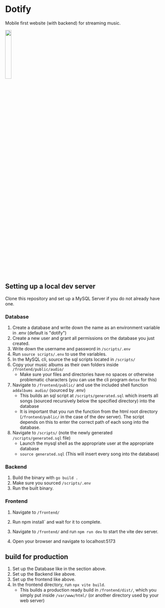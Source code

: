 # Dotify

Mobile first website (with backend) for streaming music.

<img src="[https://github.com/favicon.ico](https://github.com/eilefsen/dotify/assets/95104378/694e242b-6b57-42e2-acd8-878888f5601c)" width="20%">


## Setting up a local dev server

Clone this repository and set up a MySQL Server if you do not already have one.

### Database
1. Create a database and write down the name as an environment variable in .env (default is "dotify")
2. Create a new user and grant all permissions on the database you just created.
3. Write down the username and password in `/scripts/.env`
4. Run `source scripts/.env` to use the variables.
5. In the MySQL cli, source the sql scripts located in `/scripts/`
6. Copy your music albums as their own folders inside `/frontend/public/audio/`
    * Make sure your files and directories have no spaces or otherwise problematic characters (you can use the cli program `detox` for this)
8. Navigate to `/frontend/public/` and use the included shell function `addalbums audio/` (sourced by .env)
   * This builds an sql script at `/scripts/generated.sql` which inserts all songs (sourced recursively below the specified directory) into the database
   * It is important that you run the function from the html root directory (`/frontend/public/` in the case of the dev server). The script depends on this to enter the correct path of each song into the database.
10. Navigate to `/scripts/` (note the newly generated `/scripts/generated.sql` file)
    * Launch the mysql shell as the appropriate user at the appropriate database
    * `source generated.sql` (This will insert every song into the database)
### Backend
1. Build the binary with `go build .`
2. Make sure you sourced `/scripts/.env`
3. Run the built binary.

### Frontend
1. Navigate to `/frontend/`
2. Run npm install` and wait for it to complete.

3. Navigate to `/frontend/` and run `npm run dev` to start the vite dev server.
4. Open your browser and navigate to localhost:5173

## build for production

1. Set up the Database like in the section above.
2. Set up the Backend like above.
3. Set up the frontend like above.
4. In the frontend directory, run `npx vite build`.
   * This builds a production ready build in `/frontend/dist/`, which you simply put inside `/var/www/html/` (or another directory used by your web server)
